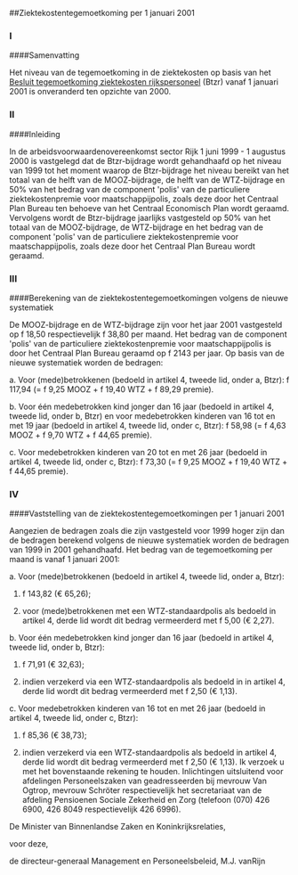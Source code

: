 <meta http-equiv='Content-Type' content='text/html; charset=utf-8' />

##Ziektekostentegemoetkoming per 1 januari 2001

### I  

####Samenvatting

Het niveau van de tegemoetkoming in de ziektekosten op basis van het [Besluit tegemoetkoming ziektekosten rijkspersoneel](../../../../../../../AMvB/besluit/tegemoetkoming/ziektekosten/rijkspersoneel/BWBR0006855/README.md) (Btzr) vanaf 1 januari 2001 is onveranderd ten opzichte van 2000.    
### II  

####Inleiding

In de arbeidsvoorwaardenovereenkomst sector Rijk 1 juni 1999 - 1 augustus 2000 is vastgelegd dat de Btzr-bijdrage wordt gehandhaafd op het niveau van 1999 tot het moment waarop de Btzr-bijdrage het niveau bereikt van het totaal van de helft van de MOOZ-bijdrage, de helft van de WTZ-bijdrage en 50% van het bedrag van de component 'polis' van de particuliere ziektekostenpremie voor maatschappijpolis, zoals deze door het Centraal Plan Bureau ten behoeve van het Centraal Economisch Plan wordt geraamd. Vervolgens wordt de Btzr-bijdrage jaarlijks vastgesteld op 50% van het totaal van de MOOZ-bijdrage, de WTZ-bijdrage en het bedrag van de component 'polis' van de particuliere ziektekostenpremie voor maatschappijpolis, zoals deze door het Centraal Plan Bureau wordt geraamd.    
### III  

####Berekening van de ziektekostentegemoetkomingen volgens de nieuwe systematiek

De MOOZ-bijdrage en de WTZ-bijdrage zijn voor het jaar 2001 vastgesteld op f 18,50 respectievelijk f 38,80 per maand. Het bedrag van de component 'polis' van de particuliere ziektekostenpremie voor maatschappijpolis is door het Centraal Plan Bureau geraamd op f 2143 per jaar. Op basis van de nieuwe systematiek worden de bedragen: 

a. Voor (mede)betrokkenen (bedoeld in artikel 4, tweede lid, onder a, Btzr): f 117,94 (= f 9,25 MOOZ + f 19,40 WTZ + f 89,29 premie).  

b. Voor één medebetrokken kind jonger dan 16 jaar (bedoeld in artikel 4, tweede lid, onder b, Btzr) en voor medebetrokken kinderen van 16 tot en met 19 jaar (bedoeld in artikel 4, tweede lid, onder c, Btzr): f 58,98 (= f 4,63 MOOZ + f 9,70 WTZ + f 44,65 premie).  

c. Voor medebetrokken kinderen van 20 tot en met 26 jaar (bedoeld in artikel 4, tweede lid, onder c, Btzr): f 73,30 (= f 9,25 MOOZ + f 19,40 WTZ + f 44,65 premie).      
### IV  

####Vaststelling van de ziektekostentegemoetkomingen per 1 januari 2001

Aangezien de bedragen zoals die zijn vastgesteld voor 1999 hoger zijn dan de bedragen berekend volgens de nieuwe systematiek worden de bedragen van 1999 in 2001 gehandhaafd. Het bedrag van de tegemoetkoming per maand is vanaf 1 januari 2001: 

a. Voor (mede)betrokkenen (bedoeld in artikel 4, tweede lid, onder a, Btzr): 

1. f 143,82 (€ 65,26);  

2. voor (mede)betrokkenen met een WTZ-standaardpolis als bedoeld in artikel 4, derde lid wordt dit bedrag vermeerderd met f 5,00 (€ 2,27).    

b. Voor één medebetrokken kind jonger dan 16 jaar (bedoeld in artikel 4, tweede lid, onder b, Btzr): 

1. f 71,91 (€ 32,63);  

2. indien verzekerd via een WTZ-standaardpolis als bedoeld in in artikel 4, derde lid wordt dit bedrag vermeerderd met f 2,50 (€ 1,13).    

c. Voor medebetrokken kinderen van 16 tot en met 26 jaar (bedoeld in artikel 4, tweede lid, onder c, Btzr): 

1. f 85,36 (€ 38,73);  

2. indien verzekerd via een WTZ-standaardpolis als bedoeld in artikel 4, derde lid wordt dit bedrag vermeerderd met f 2,50 (€ 1,13).        Ik verzoek u met het bovenstaande rekening te houden. Inlichtingen uitsluitend voor afdelingen Personeelszaken van geadresseerden bij mevrouw Van Ogtrop, mevrouw Schröter respectievelijk het secretariaat van de afdeling Pensioenen Sociale Zekerheid en Zorg (telefoon (070) 426 6900, 426 8049 respectievelijk 426 6996).     

De 
Minister van Binnenlandse Zaken en Koninkrijksrelaties, 

voor deze,  

de 
directeur-generaal Management en Personeelsbeleid, 
M.J. vanRijn    

